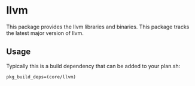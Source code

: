 # llvm

This package provides the llvm libraries and binaries. This package tracks the latest major version of llvm.

## Usage

Typically this is a build dependency that can be added to your
plan.sh:

    pkg_build_deps=(core/llvm)
